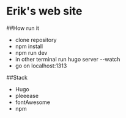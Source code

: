 # Erik's web site

##How run it
- clone repository
- npm install
- npm run dev
- in other terminal run hugo server --watch
- go on localhost:1313

##Stack
- Hugo
- pleeease
- fontAwesome
- npm
